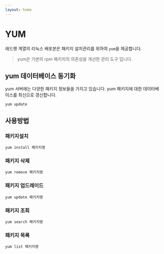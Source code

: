 ```yaml
---
layout: home
---
```


# YUM
래드햇 계열의 리눅스 배포본은 패키지 설치관리를 위하여 `yum`을 제공합니다.  

> yum은 기본의 rpm 패키지의 의존성을 개선한 관리 도구 입니다.


## yum 데이터베이스 동기화
yum 서버에는 다양한 패키지 정보들을 가지고 있습니다. yum 패키지에 대한 데이터베이스를 최신으로 갱신합니다.

```
yum update
```

## 사용방법

### 패키지설치  
```
yum install 패키지명
```

### 패키지 삭제
```
yum remove 패키지명
```

### 패키지 업드레이드
```
yum update 패키지명
```

### 패키지 조회
```
yum search 패키지명
```

### 패키지 목록
```
yum list 패키지명
```